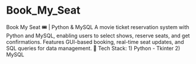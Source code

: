 # Book_My_Seat
Book My Seat 🎟️ | Python &amp; MySQL  A movie ticket reservation system with Python and MySQL, enabling users to select shows, reserve seats, and get confirmations. Features GUI-based booking, real-time seat updates, and SQL queries for data management. 🚀   Tech Stack:  1) Python - Tkinter  2) MySQL
